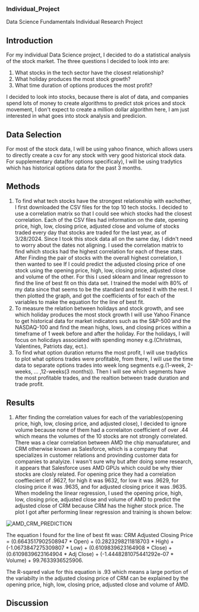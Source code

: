 ### Individual_Project
Data Science Fundamentals Individual Research Project
## Introduction
For my individual Data Science project, I decided to do a statistical analysis of the stock market. The three questions I decided to look into are:
1)  What stocks in the tech sector have the closest relationship?
2)  What holiday produces the most stock growth?
3)  What time duration of options produces the most profit?

I decided to look into stocks, because there is alot of data, and companies spend lots of money to create algorithms to predict stok prices and stock movement, I don't expect to create a million dollar algorithm here, I am just interested in what goes into stock analysis and predicion.

## Data Selection
For most of the stock data, I will be using yahoo finance, which allows users to directly create a csv for any stock with very good historical stock data. For supplementary data(for options specificaly), I will be using tradytics which has historical options data for the past 3 months.

## Methods
1) To find what tech stocks have the strongest relationship with eachother, I first downloaded the CSV files for the top 10 tech stocks. I decided to use a correlation matrix so that I could see which stocks had the closest correlation. Each of the CSV files had information on the date, opening price, high, low, closing price, adjusted close and volume of stocks traded every day that stocks are traded for the last year, as of 3/28/2024. Since I took this stock data all on the same day, I didn't need to worry about the dates not aligning. I used the correlation matrix to find which stocks had the highest correlation for each of these stats. After Finding the pair of stocks with the overall highest correlation, I then wanted to see If I could predict the adjusted closing price of one stock using the opening price, high, low, closing price, adjusted close and volume of the other. For this I used sklearn and linear regresson to find the line of best fit on this data set. I trained the model with 80% of my data since that seems to be the standard and tested it with the rest. I then plotted the graph, and got the coefficients of for each of the variables to make the equation for the line of best fit.
2) To measure the relation between holidays and stock growth, and see which holiday produces the most stock growth I will use Yahoo Finance to get historical data for market indicators such as the S&P-500 and the NASDAQ-100 and find the mean highs, lows, and closing prices within a timeframe of 1 week before and after the holiday. For the holidays, I will focus on holicdays associated with spending money e.g.(Christmas, Valentines, Patriots day, ect.).
3) To find what option duration returns the most profit, I will use tradytics to plot what options trades were profitable, from there, I will use the time data to separate options trades into week long segments e.g.(1-week, 2-weeks, ... ,12-weeks(3 months)). Then I will see which segments have the most profitable trades, and the realtion between trade duration and trade profit.

## Results
1) After finding the correlation values for each of the variables(opening price, high, low, closing price, and adjusted close), I decided to ignore volume because none of them had a correlaiton coefficient of over .44 which means the volumes of the 10 stocks are not strongly correlated. There was a clear correlation between AMD the chip manuafaturer, and CRM otherwise known as Salesforce, which is a company that specializes in customer relations and provinding customer data for companies to analyize. I wasn't sure why but after doing some research, it appears that Salesforce uses AMD GPUs which could be why thier stocks are closly related. For opening price they had a correlation coeffiecient of .9627, for high it was 9632, for low it was .9629, for closing price it was .9635, and for adjusted closing price it was .9635. When modeling the linear regression, I used the opening price, high, low, closing price, adjusted close and volume of AMD to predict the adjusted close of CRM because CRM has the higher stock price. The plot I got after performing linear regression and training is shown below:

![AMD_CRM_PREDICTION](https://github.com/palmera3ATWIT/Individual_Project/assets/90588963/b7013445-f199-4d43-897e-eb596556b015)

The equation I found for the line of best fit was: CRM Adjusted Closing Price = (0.6643517902508947 * Open) + (0.2823298211818703 * High) + (-1.0673847275309807 * Low) + (0.6109839623164908 * Close) + (0.6109839623164904 * Adj Close) + (-1.4448281075441292e-07 * Volume) + 99.7633936525906.

The R-sqared value for this equation is .93 which means a large portion of the variabilty in the adjusted closing price of CRM can be explained by the opening price, high, low, closing price, adjusted close and volume of AMD.
## Discussion
